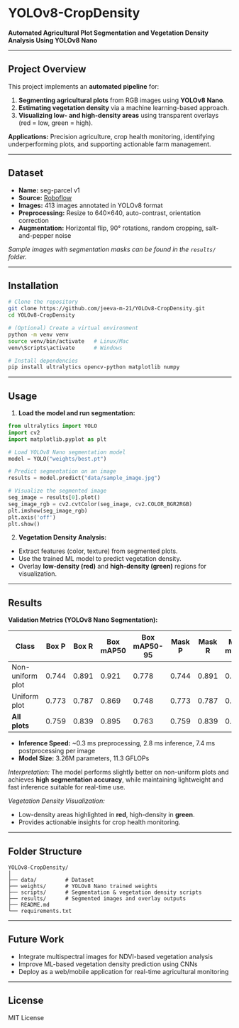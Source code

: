 # YOLOv8-CropDensity

**Automated Agricultural Plot Segmentation and Vegetation Density Analysis Using YOLOv8 Nano**

---

## Project Overview
This project implements an **automated pipeline** for:  

1. **Segmenting agricultural plots** from RGB images using **YOLOv8 Nano**.  
2. **Estimating vegetation density** via a machine learning-based approach.  
3. **Visualizing low- and high-density areas** using transparent overlays (red = low, green = high).  

**Applications:** Precision agriculture, crop health monitoring, identifying underperforming plots, and supporting actionable farm management.

---

## Dataset
- **Name:** seg-parcel v1  
- **Source:** [Roboflow](https://roboflow.com)  
- **Images:** 413 images annotated in YOLOv8 format  
- **Preprocessing:** Resize to 640×640, auto-contrast, orientation correction  
- **Augmentation:** Horizontal flip, 90° rotations, random cropping, salt-and-pepper noise  

*Sample images with segmentation masks can be found in the `results/` folder.*

---

## Installation

```bash
# Clone the repository
git clone https://github.com/jeeva-m-21/YOLOv8-CropDensity.git
cd YOLOv8-CropDensity

# (Optional) Create a virtual environment
python -m venv venv
source venv/bin/activate   # Linux/Mac
venv\Scripts\activate      # Windows

# Install dependencies
pip install ultralytics opencv-python matplotlib numpy
````

---

## Usage

1. **Load the model and run segmentation:**

```python
from ultralytics import YOLO
import cv2
import matplotlib.pyplot as plt

# Load YOLOv8 Nano segmentation model
model = YOLO("weights/best.pt")

# Predict segmentation on an image
results = model.predict("data/sample_image.jpg")

# Visualize the segmented image
seg_image = results[0].plot()
seg_image_rgb = cv2.cvtColor(seg_image, cv2.COLOR_BGR2RGB)
plt.imshow(seg_image_rgb)
plt.axis('off')
plt.show()
```

2. **Vegetation Density Analysis:**

* Extract features (color, texture) from segmented plots.
* Use the trained ML model to predict vegetation density.
* Overlay **low-density (red)** and **high-density (green)** regions for visualization.

---

## Results

**Validation Metrics (YOLOv8 Nano Segmentation):**

| Class            | Box P | Box R | Box mAP50 | Box mAP50-95 | Mask P | Mask R | Mask mAP50 | Mask mAP50-95 |
| ---------------- | ----- | ----- | --------- | ------------ | ------ | ------ | ---------- | ------------- |
| Non-uniform plot | 0.744 | 0.891 | 0.921     | 0.778        | 0.744  | 0.891  | 0.921      | 0.836         |
| Uniform plot     | 0.773 | 0.787 | 0.869     | 0.748        | 0.773  | 0.787  | 0.869      | 0.813         |
| **All plots**    | 0.759 | 0.839 | 0.895     | 0.763        | 0.759  | 0.839  | 0.895      | 0.825         |

* **Inference Speed:** ~0.3 ms preprocessing, 2.8 ms inference, 7.4 ms postprocessing per image
* **Model Size:** 3.26M parameters, 11.3 GFLOPs

*Interpretation:* The model performs slightly better on non-uniform plots and achieves **high segmentation accuracy**, while maintaining lightweight and fast inference suitable for real-time use.

*Vegetation Density Visualization:*

* Low-density areas highlighted in **red**, high-density in **green**.
* Provides actionable insights for crop health monitoring.

---

## Folder Structure

```
YOLOv8-CropDensity/
│
├── data/         # Dataset
├── weights/      # YOLOv8 Nano trained weights
├── scripts/      # Segmentation & vegetation density scripts
├── results/      # Segmented images and overlay outputs
├── README.md
└── requirements.txt
```

---

## Future Work

* Integrate multispectral images for NDVI-based vegetation analysis
* Improve ML-based vegetation density prediction using CNNs
* Deploy as a web/mobile application for real-time agricultural monitoring

---

## License

MIT License

